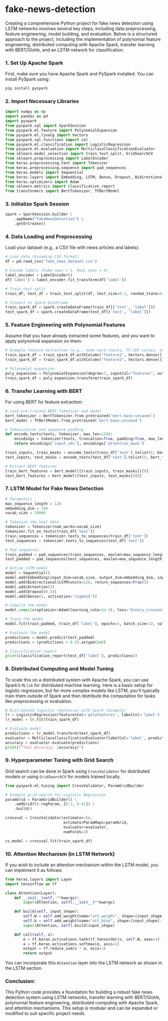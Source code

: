 # fake-news-detection

Creating a comprehensive Python project for fake news detection using LSTM networks involves several key steps, including data preprocessing, feature engineering, model building, and evaluation. Below is a structured approach to the project, including the implementation of polynomial feature engineering, distributed computing with Apache Spark, transfer learning with BERT/GloVe, and an LSTM network for classification.

### **1. Set Up Apache Spark**

First, make sure you have Apache Spark and PySpark installed. You can install PySpark using:

```bash
pip install pyspark
```

### **2. Import Necessary Libraries**

```python
import numpy as np
import pandas as pd
import pyspark
from pyspark.sql import SparkSession
from pyspark.ml.feature import PolynomialExpansion
from pyspark.ml.linalg import Vectors
from pyspark.sql.functions import col
from pyspark.ml.classification import LogisticRegression
from pyspark.ml.evaluation import MulticlassClassificationEvaluator
from sklearn.model_selection import train_test_split, GridSearchCV
from sklearn.preprocessing import LabelEncoder
from keras.preprocessing.text import Tokenizer
from keras.preprocessing.sequence import pad_sequences
from keras.models import Sequential
from keras.layers import Embedding, LSTM, Dense, Dropout, Bidirectional, Attention
from keras.optimizers import Adam
from sklearn.metrics import classification_report
from transformers import BertTokenizer, TFBertModel
```

### **3. Initialize Spark Session**

```python
spark = SparkSession.builder \
    .appName("FakeNewsDetection") \
    .getOrCreate()
```

### **4. Data Loading and Preprocessing**

Load your dataset (e.g., a CSV file with news articles and labels):

```python
# Load data (Assuming CSV format)
df = pd.read_csv('fake_news_dataset.csv')

# Encode labels (Fake news = 1, Real news = 0)
label_encoder = LabelEncoder()
df['label'] = label_encoder.fit_transform(df['label'])

# Train-test split
train_df, test_df = train_test_split(df, test_size=0.2, random_state=42)

# Convert to Spark DataFrame
train_spark_df = spark.createDataFrame(train_df[['text', 'label']])
test_spark_df = spark.createDataFrame(test_df[['text', 'label']])
```

### **5. Feature Engineering with Polynomial Features**

Assume that you have already extracted some features, and you want to apply polynomial expansion on them:

```python
# Example feature extraction (e.g., some word counts, TF-IDF values, etc.)
train_spark_df = train_spark_df.withColumn("feature1", Vectors.dense([1.0, 2.0]))
train_spark_df = train_spark_df.withColumn("feature2", Vectors.dense([3.0, 4.0]))

# Polynomial expansion
poly_expansion = PolynomialExpansion(degree=2, inputCol="features", outputCol="polyFeatures")
train_spark_df = poly_expansion.transform(train_spark_df)
```

### **6. Transfer Learning with BERT**

For using BERT for feature extraction:

```python
# Load pre-trained BERT tokenizer and model
bert_tokenizer = BertTokenizer.from_pretrained('bert-base-uncased')
bert_model = TFBertModel.from_pretrained('bert-base-uncased')

# Tokenization and sequence padding
def encode_texts(texts, tokenizer, max_len=128):
    encodings = tokenizer(texts, truncation=True, padding=True, max_length=max_len, return_tensors='tf')
    return encodings['input_ids'], encodings['attention_mask']

train_inputs, train_masks = encode_texts(train_df['text'].tolist(), bert_tokenizer)
test_inputs, test_masks = encode_texts(test_df['text'].tolist(), bert_tokenizer)

# Extract BERT features
train_bert_features = bert_model([train_inputs, train_masks])[0]
test_bert_features = bert_model([test_inputs, test_masks])[0]
```

### **7. LSTM Model for Fake News Detection**

```python
# Parameters
max_sequence_length = 128
embedding_dim = 100
vocab_size = 20000

# Tokenize the text data
tokenizer = Tokenizer(num_words=vocab_size)
tokenizer.fit_on_texts(train_df['text'])
train_sequences = tokenizer.texts_to_sequences(train_df['text'])
test_sequences = tokenizer.texts_to_sequences(test_df['text'])

# Pad sequences
train_padded = pad_sequences(train_sequences, maxlen=max_sequence_length)
test_padded = pad_sequences(test_sequences, maxlen=max_sequence_length)

# Define LSTM model
model = Sequential()
model.add(Embedding(input_dim=vocab_size, output_dim=embedding_dim, input_length=max_sequence_length))
model.add(Bidirectional(LSTM(units=128, return_sequences=True)))
model.add(Attention())
model.add(Dropout(0.5))
model.add(Dense(1, activation='sigmoid'))

# Compile the model
model.compile(optimizer=Adam(learning_rate=1e-3), loss='binary_crossentropy', metrics=['accuracy'])

# Train the model
model.fit(train_padded, train_df['label'], epochs=5, batch_size=32, validation_split=0.2)

# Evaluate the model
predictions = model.predict(test_padded)
predictions = (predictions > 0.5).astype(int)

# Classification report
print(classification_report(test_df['label'], predictions))
```

### **8. Distributed Computing and Model Tuning**

To scale this on a distributed system with Apache Spark, you can use Spark’s `MLlib` for distributed machine learning. Here is a basic setup for logistic regression, but for more complex models like LSTM, you'll typically train them outside of Spark and then distribute the computation for tasks like preprocessing or evaluation.

```python
# Distributed logistic regression with Spark (Example)
lr = LogisticRegression(featuresCol='polyFeatures', labelCol='label')
lr_model = lr.fit(train_spark_df)

# Evaluate model
predictions = lr_model.transform(test_spark_df)
evaluator = MulticlassClassificationEvaluator(labelCol='label', predictionCol='prediction', metricName='accuracy')
accuracy = evaluator.evaluate(predictions)
print(f"Test Accuracy: {accuracy}")
```

### **9. Hyperparameter Tuning with Grid Search**

Grid search can be done in Spark using `CrossValidator` for distributed models or using `GridSearchCV` for models trained locally.

```python
from pyspark.ml.tuning import CrossValidator, ParamGridBuilder

# Example grid search for Logistic Regression
paramGrid = ParamGridBuilder() \
    .addGrid(lr.regParam, [0.1, 0.01]) \
    .build()

crossval = CrossValidator(estimator=lr,
                          estimatorParamMaps=paramGrid,
                          evaluator=evaluator,
                          numFolds=3)

cv_model = crossval.fit(train_spark_df)
```

### **10. Attention Mechanism (in LSTM Network)**

If you wish to include an attention mechanism within the LSTM model, you can implement it as follows:

```python
from keras.layers import Layer
import tensorflow as tf

class Attention(Layer):
    def __init__(self, **kwargs):
        super(Attention, self).__init__(**kwargs)

    def build(self, input_shape):
        self.W = self.add_weight(name="att_weight", shape=(input_shape[-1], input_shape[-1]), initializer="glorot_uniform", trainable=True)
        self.b = self.add_weight(name="att_bias", shape=(input_shape[-1],), initializer="glorot_uniform", trainable=True)
        super(Attention, self).build(input_shape)

    def call(self, x):
        e = tf.keras.activations.tanh(tf.tensordot(x, self.W, axes=1) + self.b)
        a = tf.keras.activations.softmax(e, axis=1)
        output = tf.reduce_sum(x * a, axis=1)
        return output
```

You can incorporate this `Attention` layer into the LSTM network as shown in the LSTM section.

### **Conclusion:**

This Python code provides a foundation for building a robust fake news detection system using LSTM networks, transfer learning with BERT/GloVe, polynomial feature engineering, distributed computing with Apache Spark, and attention mechanisms. This setup is modular and can be expanded or modified to suit specific project needs.

